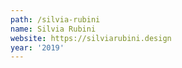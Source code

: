 ```yaml
---
path: /silvia-rubini
name: Silvia Rubini
website: https://silviarubini.design
year: '2019'
---
```

